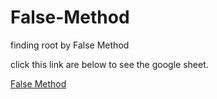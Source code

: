 # False-Method
finding root by False Method 



click this link are below to see the google sheet.

[False Method ](https://docs.google.com/spreadsheets/d/e/2PACX-1vRi1DY1yBMAEn31PSf_8g2uk9YYJW6IOuLl1ufGhqmEUJaTDSU4-_-1n1_1lvLM0iya5uBMq8V_4dBn/pubhtml)
